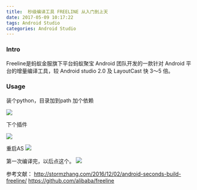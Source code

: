 ```yaml
---
title:  秒级编译工具 FREELINE 从入门到上天
date: 2017-05-09 10:17:22
tags: Android Studio
categories: Android Studio
---
```

### Intro
Freeline是蚂蚁金服旗下平台蚂蚁聚宝 Android 团队开发的一款针对 Android 平台的增量编译工具，较 Android studio 2.0 及 LayoutCast 快 3～5 倍。
### Usage
装个python，目录加到path
 加个依赖

![](http://upload-images.jianshu.io/upload_images/49483-33dd73a7e0a4c482.png?imageMogr2/auto-orient/strip%7CimageView2/2/w/1240)

 下个插件

![](http://upload-images.jianshu.io/upload_images/49483-4d0118ac8bb326b7.png?imageMogr2/auto-orient/strip%7CimageView2/2/w/1240)

 重启AS
![](http://upload-images.jianshu.io/upload_images/49483-f6e87da6b40f807a.png?imageMogr2/auto-orient/strip%7CimageView2/2/w/1240)

第一次编译完，以后点这个。
![](http://upload-images.jianshu.io/upload_images/49483-5fb6210780f05ffb.png?imageMogr2/auto-orient/strip%7CimageView2/2/w/1240)


参考文献：
http://stormzhang.com/2016/12/02/android-seconds-build-freeline/
https://github.com/alibaba/freeline
